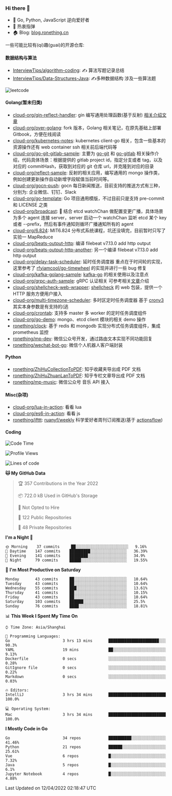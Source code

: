 ### Hi there 👋

- 💬 Go, Python, JavaScript 逆向爱好者
- 🎸 热衷指弹
- 🏠 Blog: [blog.ronething.cn](https://blog.ronething.cn)

一些可能比较有(qi)趣(guai)的开源仓库:

#### 数据结构与算法

- [InterviewTips/algorithm-coding](https://github.com/InterviewTips/algorithm-coding): ✍️ 算法写题记录总结
- [InterviewTips/Data-Structures-Java](https://github.com/InterviewTips/Data-Structures-Java): ✍️多种数据结构 涉及一些算法题

![leetcode](https://stats.justsong.cn/api/leetcode?username=ashing&cn=true)

#### Golang(暂未归类)

- [cloud-org/gin-reflect-handler](https://github.com/cloud-org/gin-reflect-handler): gin 编写通用处理函数(基于反射) [相关介绍文章](https://juejin.cn/post/7041916837419810847)
- [cloud-org/over-golang](https://github.com/cloud-org/over-golang): fork 版本，Golang 相关笔记，在原先基础上部署 Gitbook，方便在线阅读
- [cloud-org/kubernetes-notes](https://github.com/cloud-org/kubernetes-notes): kubernetes client-go 相关，包含一些基本的资源操作还有 web container ssh 相关前后端代码等
- [cloud-org/go-git-gitlab-sample](https://github.com/cloud-org/go-git-gitlab-sample): 主要为 [go-git](https://github.com/go-git/go-git) 和 [go-gitlab](https://github.com/xanzy/go-gitlab) 相关操作介绍，代码具体场景：根据提供的 gitlab project id，指定分支或者 tag，以及对应的 commitHash，获取到对应的 git 仓库 url，并克隆到对应的目录
- [cloud-org/reflect-sample](https://github.com/cloud-org/reflect-sample): 反射的相关应用，编写通用的 mongo 操作类，例如创建更新操作自动新增字段赋值当前时间等。
- [cloud-org/gocn-push](https://github.com/cloud-org/gocn-push): gocn 每日新闻推送，目前支持的推送方式有三种，分别为: 企业微信、钉钉、Slack
- [cloud-org/go-template](https://github.com/cloud-org/go-template): Go 项目通用模版，不过目前只是支持 pre-commit 和 LICENSE 之类
- [cloud-org/broadcast](https://github.com/cloud-org/broadcast): 📢 结合 etcd watchChan 做配置变更广播，具体场景为多个 agent 连接 server，server 启动一个 watchChan 监听 etcd 某个 key 或者 --prefix，然后有事件通知则循环广播通知所有的 agent
- [cloud-org/6.824](https://github.com/cloud-org/6.824): MIT6.824 分布式系统课程，坑还没填完，目前暂时只写了实验一 MapReduce
- [cloud-org/beats-output-http](https://github.com/cloud-org/beats-output-http): 编译  filebeat v7.13.0 add http output
- [cloud-org/beats-output-http-another](https://github.com/cloud-org/beats-output-http-another): 另一个编译  filebeat v7.13.0 add http output
- [cloud-org/delay-task-scheduler](https://github.com/cloud-org/delay-task-scheduler): 延时任务调度器 重点在于时间轮的实现，这里参考了 [rfyiamcool/go-timewheel](https://github.com/rfyiamcool/go-timewheel) 的实现并进行一些 bug 修复
- [cloud-org/kafka-golang-sample](https://github.com/cloud-org/kafka-golang-sample): [kafka-go](github.com/segmentio/kafka-go) 的相关使用以及注意点
- [cloud-org/grpc-auth-sample](https://github.com/cloud-org/grpc-auth-sample): gRPC 认证相关 可参考相关[文章](https://juejin.cn/post/7041603440841064461)介绍
- [cloud-org/shellcheck-web-wrapper](https://github.com/cloud-org/shellcheck-web-wrapper): [shellcheck](https://github.com/koalaman/shellcheck) 的 web 包装，提供一个 HTTP 服务方便用户接入
- [cloud-org/multi-timezone-scheduler](https://github.com/cloud-org/multi-timezone-scheduler): 多时区定时任务调度器 基于 [cronv3](https://github.com/robfig/cron) 其实本身参数是有支持的(逃
- [cloud-org/crontab](https://github.com/cloud-org/crontab): 支持多 master 多 worker 的定时任务调度组件
- [cloud-org/go-demo](https://github.com/cloud-org/go-demo): mongo、etcd client 模块的相关 demo 操作
- [ronething/clock](https://github.com/ronething/clock): 基于 redis 和 mongodb 实现分布式任务调度组件，集成 prometheus 监控
- [ronething/mp-dev](https://github.com/ronething/mp-dev): 微信公众号开发，通过路由文本实现不同功能回复
- [ronething/wechat-bot-go](https://github.com/ronething/wechat-bot-go): 微信个人机器人客户端封装

#### Python

- [ronething/ZhiHuCollectionToPDF](https://github.com/ronething/ZhiHuCollectionToPDF): 知乎收藏夹导出成 PDF 文档
- [ronething/ZhiHuZhuanLanToPDF](https://github.com/ronething/ZhiHuZhuanLanToPDF): 知乎专栏文章导出成 PDF 文档
- [ronething/mp-music](https://github.com/ronething/mp-music): 微信公众号 音乐 API 接入

#### Misc(杂项)

- [cloud-org/lua-in-action](https://github.com/cloud-org/lua-in-action): 看看 lua
- [cloud-org/es6-in-action](https://github.com/cloud-org/es6-in-action): 看看 js
- [ronething/ifttt](https://github.com/ronething/ifttt): [ruanyf/weekly](https://github.com/ruanyf/weekly) 科学爱好者周刊订阅推送(基于 [actionsflow](https://github.com/actionsflow/actionsflow))

#### Coding

<!--START_SECTION:waka-->
![Code Time](http://img.shields.io/badge/Code%20Time-89%20hrs%2049%20mins-blue)

![Profile Views](http://img.shields.io/badge/Profile%20Views-71-blue)

![Lines of code](https://img.shields.io/badge/From%20Hello%20World%20I%27ve%20Written-462%20Thousand%20lines%20of%20code-blue)

**🐱 My GitHub Data** 

> 🏆 357 Contributions in the Year 2022
 > 
> 📦 722.0 kB Used in GitHub's Storage 
 > 
> 🚫 Not Opted to Hire
 > 
> 📜 122 Public Repositories 
 > 
> 🔑 48 Private Repositories  
 > 
**I'm a Night 🦉** 

```text
🌞 Morning    37 commits     ██░░░░░░░░░░░░░░░░░░░░░░░   9.16% 
🌆 Daytime    147 commits    █████████░░░░░░░░░░░░░░░░   36.39% 
🌃 Evening    141 commits    ████████░░░░░░░░░░░░░░░░░   34.9% 
🌙 Night      79 commits     █████░░░░░░░░░░░░░░░░░░░░   19.55%

```
📅 **I'm Most Productive on Saturday** 

```text
Monday       43 commits     ██░░░░░░░░░░░░░░░░░░░░░░░   10.64% 
Tuesday      43 commits     ██░░░░░░░░░░░░░░░░░░░░░░░   10.64% 
Wednesday    55 commits     ███░░░░░░░░░░░░░░░░░░░░░░   13.61% 
Thursday     41 commits     ██░░░░░░░░░░░░░░░░░░░░░░░   10.15% 
Friday       43 commits     ██░░░░░░░░░░░░░░░░░░░░░░░   10.64% 
Saturday     103 commits    ██████░░░░░░░░░░░░░░░░░░░   25.5% 
Sunday       76 commits     ████░░░░░░░░░░░░░░░░░░░░░   18.81%

```


📊 **This Week I Spent My Time On** 

```text
⌚︎ Time Zone: Asia/Shanghai

💬 Programming Languages: 
Go                       3 hrs 13 mins       ██████████████████████░░░   90.3% 
YAML                     19 mins             ██░░░░░░░░░░░░░░░░░░░░░░░   9.13% 
Dockerfile               0 secs              ░░░░░░░░░░░░░░░░░░░░░░░░░   0.28% 
GitIgnore file           0 secs              ░░░░░░░░░░░░░░░░░░░░░░░░░   0.22% 
Markdown                 0 secs              ░░░░░░░░░░░░░░░░░░░░░░░░░   0.03%

🔥 Editors: 
IntelliJ                 3 hrs 34 mins       █████████████████████████   100.0%

💻 Operating System: 
Mac                      3 hrs 34 mins       █████████████████████████   100.0%

```

**I Mostly Code in Go** 

```text
Go                       34 repos            ██████████░░░░░░░░░░░░░░░   41.46% 
Python                   21 repos            ██████░░░░░░░░░░░░░░░░░░░   25.61% 
Vue                      6 repos             █░░░░░░░░░░░░░░░░░░░░░░░░   7.32% 
Java                     5 repos             █░░░░░░░░░░░░░░░░░░░░░░░░   6.1% 
Jupyter Notebook         4 repos             █░░░░░░░░░░░░░░░░░░░░░░░░   4.88%

```



 Last Updated on 12/04/2022 02:18:47 UTC
<!--END_SECTION:waka-->
